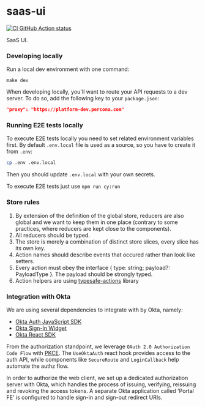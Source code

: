 # saas-ui

[![CI GitHub Action status](https://github.com/percona-platform/saas-ui/workflows/CI/badge.svg?branch=main)](https://github.com/percona-platform/saas-ui/actions?query=workflow%3ACI+branch%3Amain)

SaaS UI.

### Developing locally

Run a local dev environment with one command:

`make dev`

When developing locally, you'll want to route your API requests to a dev server. To do so, add the following key to your `package.json`:

```json
"proxy": "https://platform-dev.percona.com"
```

### Running E2E tests locally

To execute E2E tests locally you need to set related environment variables first. By default `.env.local` file is used as a source,
so you have to create it from `.env`:

```sh
cp .env .env.local
```

Then you should update `.env.local` with your own secrets.

To execute E2E tests just use `npm run cy:run`

### Store rules

1. By extension of the definition of the global store, reducers are also global and we want to keep
   them in one place (contrary to some practices, where reducers are kept close to the components).
2. All reducers should be typed.
3. The store is merely a combination of distinct store slices, every slice has its own key.
4. Action names should describe events that occured rather than look like setters.
5. Every action must obey the interface { type: string; payload?: PayloadType }. The payload should be strongly typed.
6. Action helpers are using [typesafe-actions](https://github.com/piotrwitek/typesafe-actions#using-action-creators-instances-instead-of-type-constants) library

### Integration with Okta

We are using several dependencies to integrate with by Okta, namely:

- [Okta Auth JavaScript SDK](https://github.com/okta/okta-auth-js)
- [Okta Sign-In Widget](https://github.com/okta/okta-signin-widget)
- [Okta React SDK](https://github.com/okta/okta-react)

From the authorization standpoint, we leverage `OAuth 2.0 Authorization Code Flow` with [PKCE](https://tools.ietf.org/html/rfc7636).
The `UseOktaAuth` react hook provides access to the auth API, while components like `SecureRoute` and `LoginCallback` help automate the authz flow.

In order to authorize the web client, we set up a dedicated authorization server with Okta, which handles the process of issuing, verifying, reissuing and revoking the access tokens. A separate Okta application called 'Portal FE' is configured to handle sign-in and sign-out redirect URIs.
